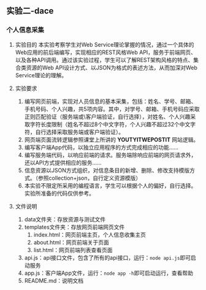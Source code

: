 ## 实验二-dace
### 个人信息采集

1. 实验目的
本实验考察学生对Web Service理论掌握的情况，通过⼀个具体的Web应用的前后端编写，实现相应的REST风格Web API，服务于前端网页、以及各种API调用。通过该实验过程，学生可以了解REST架构风格的特点、集合类资源的Web API设计方式、以JSON为格式的表述方法，从而加深对Web Service理论的理解。

2. 实验要求
    1. 编写网页前端，实现对⼈员信息的基本采集，包括：姓名、学号、邮箱、手机号码、个人兴趣，共5项内容。其中，对学号、邮箱、手机号码应采取正则匹配验证（服务端或\客户端验证，自行选择），对姓名、个人兴趣采取字符长度限制（姓名不超过8个中文字符，个人兴趣不超过32个中文字符，自行选择采取服务端或客户端验证）。
    2. 网页端页面流转逻辑参照课堂上所讲的 <b>YOUTYITWEPOSTIT</b> 网站逻辑。
    3. 编写客户端App代码，以独立应用程序的方式完成相应的功能……
    4. 编写服务端代码，以响应前端的请求。服务端除响应前端的网页请求外，还以API方式提供相应的服务……
    5. 信息资源以JSON方式组织，对信息条目的新增、删除、修改支持模版方式。（参照collection+json，自行定义资源模版）
    6. 本实验不限定所采用的编程语言，学生可以根据个人的偏好，自行选择。实验所准备的代码仅供参考。

3. 文件说明
    1. data文件夹：存放资源与测试文件
    2. templates文件夹：存放网页前端网页文件
        1. index.html：网页前端主页，个人信息收集主页
        2. about.html：网页前端关于页面
        3. list.html：网页前端列表查看页面
    3. api.js：api接口文件，包含了所有的api接口，运行：`node api.js`即可启动服务
    4. app.js：客户端App文件，运行：`node app -h`即可启动运行，查看帮助
    5. README.md：说明文档